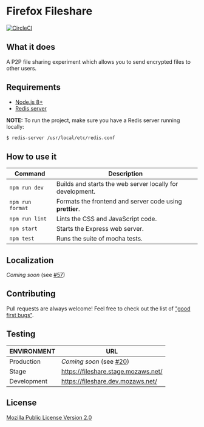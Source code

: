 # Firefox Fileshare

[![CircleCI](https://circleci.com/gh/mozilla/something-awesome.svg?style=svg)](https://circleci.com/gh/mozilla/something-awesome)

## What it does

A P2P file sharing experiment which allows you to send encrypted files to other users.

## Requirements

- [Node.js 8+](https://nodejs.org/)
- [Redis server](https://redis.io/)

**NOTE:** To run the project, make sure you have a Redis server running locally:

```sh
$ redis-server /usr/local/etc/redis.conf
```

## How to use it

| Command          | Description |
|------------------|-------------|
| `npm run dev`    | Builds and starts the web server locally for development.
| `npm run format` | Formats the frontend and server code using **prettier**.
| `npm run lint`   | Lints the CSS and JavaScript code.
| `npm start`      | Starts the Express web server.
| `npm test`       | Runs the suite of mocha tests.

## Localization

_Coming soon_ (see [#57](https://github.com/mozilla/something-awesome/issues/57))

## Contributing

Pull requests are always welcome! Feel free to check out the list of ["good first bugs"](https://github.com/mozilla/something-awesome/issues?q=is%3Aopen+is%3Aissue+label%3A%22good+first+bug%22).

## Testing

| ENVIRONMENT | URL
|-------------|-----
| Production  | _Coming soon_ (see [#20](https://github.com/mozilla/something-awesome/issues/20))
| Stage       | <https://fileshare.stage.mozaws.net/>
| Development | <https://fileshare.dev.mozaws.net/>

## License

[Mozilla Public License Version 2.0](LICENSE)
